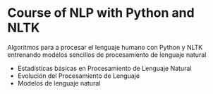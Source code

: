 # Course of NLP with Python and NLTK


Algoritmos para a procesar el lenguaje humano con Python y NLTK entrenando modelos sencillos  de procesamiento de lenguaje natural

* Estadísticas básicas en Procesamiento de Lenguaje Natural
* Evolución del Procesamiento de Lenguaje
* Modelos de lenguaje natural
